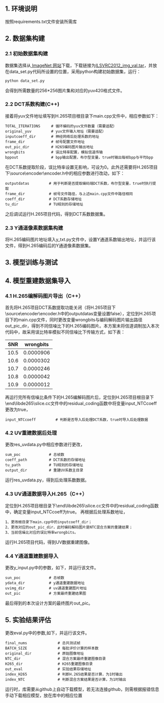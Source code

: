 ## 1. 环境说明
按照requirements.txt文件安装所需库



## 2. 数据集构建

### 2.1 初始数据集构建
数据集选择从[ ImageNet 网站](https://image-net.org/)下载，下载链接为[ILSVRC2012_img_val.tar](https://image-net.org/data/ILSVRC/2012/ILSVRC2012_img_val.tar)，并放在data_set.py代码所设置的位置，采用python构建初始数据集，运行：
```
python data_set.py
```
会得到所需数量的256*256图片集和对应的yuv420格式文件。


### 2.2 DCT系数构建(C++)
接着将yuv文件地址填写到H.265项目根目录下main.cpp文件中，相应参数如下：
```
TOTAL_ITERATIONS     # 循环编码的yuv文件数量（需要适配）
original_yuv         # yuv文件输入地址（需要适配）
inputcoeff_dir       # 神经网络后处理系数的地址
frame_dir            # 帧号配置文件地址
out_pic_dir          # H265编码图片输出地址
wrongbits            # 误比特率配置，模拟信道传输
bppout               # bpp输出配置，布尔型变量，true时输出每帧bpp与平均bpp
```


在DCT系数提取阶段，误比特率设置无影响，可设为0。此外还需要将H.265项目下\source\encoder\encoder.h中的相应参数进行改动，如下：
```
outputdatas         # 用于判断是否提取编码端DCT系数，布尔型变量，true时执行提取
frame_dir           # 帧号文件路径，与上述main.cpp文件中路径相同
coeff_dir           # DCT系数存储地址
tu_dir              # TU规则的存储地址
```
之后调试运行H.265项目代码，得到DCT系数数据集。



### 2.3 Y通道像素数据集构建
将H.265编码图片地址填入y_txt.py文件中，设置Y通道系数输出地址，并运行该文件，得到H.265编码后的Y通道像素数据集。


## 3. 模型训练与测试


## 4. 模型重建数据集导入

### 4.1 H.265编解码图片导出（C++）
首先将H.265项目DCT系数提取功能关闭（将H.265项目下\source\encoder\encoder.h中的outputdatas变量设置false），定位到H.265项目下的main.cpp文件，同时更改变量wrongbits与编码解码图片输出路径out_pic_dir，得到不同信噪比下的H.265编码图片。本方案未将信道调制加入本次代码中，故采用误比特率模拟不同信噪比下传输方式，如下表：

| SNR  |             wrongbits              |
|:----:|:----------------------------------:|
| 10.5 |             0.0000906              |
| 10.6 |             0.0000302              |
| 10.7 |             0.0000246              |
| 10.8 |             0.0000042              |
| 10.9 |             0.0000012              |


再运行完所有信噪比条件下的H.265编解码图片后，定位到H.265项目根目录下\end\libde265\slice.cc文件中的residual_coding函数中将变量input_NTCcoeff更改为true，
```
input_NTCcoeff         # 判断是否导入后处理DCT系数，true时导入后处理数据
```

### 4.2 UV重建数据后处理
更改res_uvdata.py中相应参数进行更改，
```
sum_poc             # 总帧数
coeff_path          # DCT系数的存储地址
tu_path             # TU规则的存储地址
output_dir          # 重建UV系数主目录
```
运行res_uvdata.py，得到后处理系数数据。

### 4.3 UV通道数据导入H.265（C++）
定位到H.265项目根目录下\end\libde265\slice.cc文件中的residual_coding函数中，确定变量input_NTCcoeff为true。
再根据后处理系数地址，
```
1、更改根目录下main.cpp中的inputcoeff_dir；
2、更改对应的out_pic_dir，此时编码解码图片是NTC混合方案的重建结果；
3、当前信噪比对应的误比特率wrongbits。
```
运行H.265项目代码，得到UV数据重建图像。


### 4.4 Y通道重建数据导入
更改y_input.py中的参数，如下，并运行该文件。
```
sun_poc             # 总帧数
ydata_dir           # y通道重建数据地址
uvimg_dir           # uv通道重建图片地址
out_pic             # 方案最终重建结果图
```
最后得到的本次设计方案的最终图片out_pic。


## 5. 实验结果评估
更改eval.py中的参数,如下，并运行该文件。
```
final_nums              # 总共测试帧
BATCH_SIZE              # 每批评价计算的样本数
original_dir            # 原始图像地址
NTC_dir                 # 混合方案最终重建图像目录
H265_dir                # H265重建图像目录
out_eval                # 实验结果存储地址
index_H265              # 判断H.265结果是否计算，为1时输出
index_NTC               # 判断混合方案结果是否计算，为1时输出
```
运行时，库需要从github上自动下载模型，若无法连接github，则需根据报错信息手动下载相应模型，放在库中的相应位置
